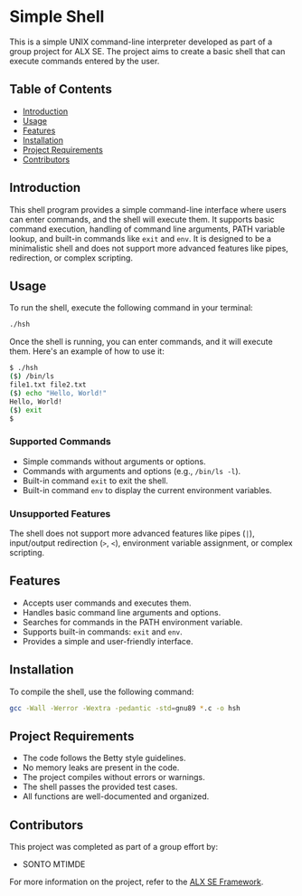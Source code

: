 # Simple Shell

This is a simple UNIX command-line interpreter developed as part of a group project for ALX SE. The project aims to create a basic shell that can execute commands entered by the user.

## Table of Contents

- [Introduction](#introduction)
- [Usage](#usage)
- [Features](#features)
- [Installation](#installation)
- [Project Requirements](#project-requirements)
- [Contributors](#contributors)

## Introduction

This shell program provides a simple command-line interface where users can enter commands, and the shell will execute them. It supports basic command execution, handling of command line arguments, PATH variable lookup, and built-in commands like `exit` and `env`. It is designed to be a minimalistic shell and does not support more advanced features like pipes, redirection, or complex scripting.

## Usage

To run the shell, execute the following command in your terminal:

```bash
./hsh
```

Once the shell is running, you can enter commands, and it will execute them. Here's an example of how to use it:

```bash
$ ./hsh
($) /bin/ls
file1.txt file2.txt
($) echo "Hello, World!"
Hello, World!
($) exit
$
```

### Supported Commands

- Simple commands without arguments or options.
- Commands with arguments and options (e.g., `/bin/ls -l`).
- Built-in command `exit` to exit the shell.
- Built-in command `env` to display the current environment variables.

### Unsupported Features

The shell does not support more advanced features like pipes (`|`), input/output redirection (`>`, `<`), environment variable assignment, or complex scripting.

## Features

- Accepts user commands and executes them.
- Handles basic command line arguments and options.
- Searches for commands in the PATH environment variable.
- Supports built-in commands: `exit` and `env`.
- Provides a simple and user-friendly interface.

## Installation

To compile the shell, use the following command:

```bash
gcc -Wall -Werror -Wextra -pedantic -std=gnu89 *.c -o hsh
```

## Project Requirements

- The code follows the Betty style guidelines.
- No memory leaks are present in the code.
- The project compiles without errors or warnings.
- The shell passes the provided test cases.
- All functions are well-documented and organized.

## Contributors

This project was completed as part of a group effort by:
- SONTO MTIMDE

For more information on the project, refer to the [ALX SE Framework](https://intranet.alxswe.com/concepts/559).
